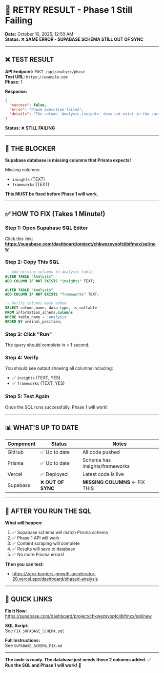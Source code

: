 # 🔄 RETRY RESULT - Phase 1 Still Failing

**Date:** October 10, 2025, 12:50 AM  
**Status:** ❌ **SAME ERROR - SUPABASE SCHEMA STILL OUT OF SYNC**

---

## ❌ TEST RESULT

**API Endpoint:** `POST /api/analyze/phase`  
**Test URL:** `https://example.com`  
**Phase:** 1

**Response:**
```json
{
  "success": false,
  "error": "Phase execution failed",
  "details": "The column `Analysis.insights` does not exist in the current database."
}
```

**Status:** ❌ **STILL FAILING**

---

## 🚨 THE BLOCKER

**Supabase database is missing columns that Prisma expects!**

Missing columns:
- `insights` (TEXT)
- `frameworks` (TEXT)

**This MUST be fixed before Phase 1 will work.**

---

## ✅ HOW TO FIX (Takes 1 Minute!)

### **Step 1: Open Supabase SQL Editor**

Click this link:  
**https://supabase.com/dashboard/project/chkwezsyopfciibifmxx/sql/new**

### **Step 2: Copy This SQL**

```sql
-- Add missing columns to Analysis table
ALTER TABLE "Analysis"
ADD COLUMN IF NOT EXISTS "insights" TEXT;

ALTER TABLE "Analysis"
ADD COLUMN IF NOT EXISTS "frameworks" TEXT;

-- Verify columns were added
SELECT column_name, data_type, is_nullable
FROM information_schema.columns
WHERE table_name = 'Analysis'
ORDER BY ordinal_position;
```

### **Step 3: Click "Run"**

The query should complete in < 1 second.

### **Step 4: Verify**

You should see output showing all columns including:
- ✅ `insights` (TEXT, YES)
- ✅ `frameworks` (TEXT, YES)

### **Step 5: Test Again**

Once the SQL runs successfully, Phase 1 will work!

---

## 📊 WHAT'S UP TO DATE

| Component | Status         | Notes                           |
|-----------|----------------|---------------------------------|
| GitHub    | ✅ Up to date  | All code pushed                 |
| Prisma    | ✅ Up to date  | Schema has insights/frameworks  |
| Vercel    | ✅ Deployed    | Latest code is live             |
| Supabase  | ❌ **OUT OF SYNC** | **MISSING COLUMNS** ← FIX THIS |

---

## 🎯 AFTER YOU RUN THE SQL

**What will happen:**

1. ✅ Supabase schema will match Prisma schema
2. ✅ Phase 1 API will work
3. ✅ Content scraping will complete
4. ✅ Results will save to database
5. ✅ No more Prisma errors!

**Then you can test:**
- https://zero-barriers-growth-accelerator-20.vercel.app/dashboard/phased-analysis

---

## 🔗 QUICK LINKS

**Fix It Now:**  
https://supabase.com/dashboard/project/chkwezsyopfciibifmxx/sql/new

**SQL Script:**  
See `FIX_SUPABASE_SCHEMA.sql`

**Full Instructions:**  
See `SUPABASE_SCHEMA_FIX.md`

---

**The code is ready. The database just needs those 2 columns added.** ✅  
**Run the SQL and Phase 1 will work!** 🚀

